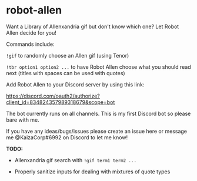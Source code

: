 # robot-allen

Want a Library of Allenxandria gif but don't know which one? Let Robot Allen decide for you!

Commands include:

`!gif` to randomly choose an Allen gif (using Tenor)

`!tbr option1 option2 ...` to have Robot Allen choose what you should read next (titles with spaces can be used with quotes)



Add Robot Allen to your Discord server by using this link:

https://discord.com/oauth2/authorize?client_id=834824357989318679&scope=bot

The bot currently runs on all channels. This is my first Discord bot so please bare with me.

If you have any ideas/bugs/issues please create an issue here or message me @KaizaCorp#6992 on Discord to let me know! 

**TODO:**

+ Allenxandria gif search with `!gif term1 term2 ...`

+ Properly sanitize inputs for dealing with mixtures of quote types
